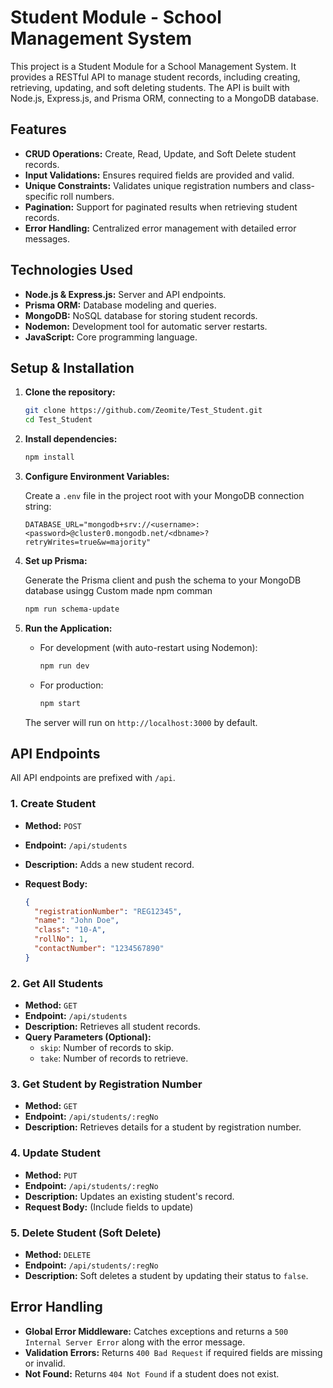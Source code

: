 # Student Module - School Management System

This project is a Student Module for a School Management System. It provides a RESTful API to manage student records, including creating, retrieving, updating, and soft deleting students. The API is built with Node.js, Express.js, and Prisma ORM, connecting to a MongoDB database.

## Features

- **CRUD Operations:** Create, Read, Update, and Soft Delete student records.
- **Input Validations:** Ensures required fields are provided and valid.
- **Unique Constraints:** Validates unique registration numbers and class-specific roll numbers.
- **Pagination:** Support for paginated results when retrieving student records.
- **Error Handling:** Centralized error management with detailed error messages.

## Technologies Used

- **Node.js & Express.js:** Server and API endpoints.
- **Prisma ORM:** Database modeling and queries.
- **MongoDB:** NoSQL database for storing student records.
- **Nodemon:** Development tool for automatic server restarts.
- **JavaScript:** Core programming language.

## Setup & Installation

1. **Clone the repository:**

   ```bash
   git clone https://github.com/Zeomite/Test_Student.git
   cd Test_Student
   ```

2. **Install dependencies:**

   ```bash
   npm install
   ```

3. **Configure Environment Variables:**

   Create a `.env` file in the project root with your MongoDB connection string:

   ```
   DATABASE_URL="mongodb+srv://<username>:<password>@cluster0.mongodb.net/<dbname>?retryWrites=true&w=majority"
   ```

4. **Set up Prisma:**

   Generate the Prisma client and push the schema to your MongoDB database usingg Custom made npm comman

   ```bash
   npm run schema-update   

5. **Run the Application:**

   - For development (with auto-restart using Nodemon):

     ```bash
     npm run dev
     ```

   - For production:

     ```bash
     npm start
     ```

   The server will run on `http://localhost:3000` by default.

## API Endpoints

All API endpoints are prefixed with `/api`.

### 1. Create Student

- **Method:** `POST`
- **Endpoint:** `/api/students`
- **Description:** Adds a new student record.
- **Request Body:**

  ```json
  {
    "registrationNumber": "REG12345",
    "name": "John Doe",
    "class": "10-A",
    "rollNo": 1,
    "contactNumber": "1234567890"
  }
  ```

### 2. Get All Students

- **Method:** `GET`
- **Endpoint:** `/api/students`
- **Description:** Retrieves all student records.
- **Query Parameters (Optional):**
  - `skip`: Number of records to skip.
  - `take`: Number of records to retrieve.

### 3. Get Student by Registration Number

- **Method:** `GET`
- **Endpoint:** `/api/students/:regNo`
- **Description:** Retrieves details for a student by registration number.

### 4. Update Student

- **Method:** `PUT`
- **Endpoint:** `/api/students/:regNo`
- **Description:** Updates an existing student's record.
- **Request Body:** (Include fields to update)

### 5. Delete Student (Soft Delete)

- **Method:** `DELETE`
- **Endpoint:** `/api/students/:regNo`
- **Description:** Soft deletes a student by updating their status to `false`.

## Error Handling

- **Global Error Middleware:** Catches exceptions and returns a `500 Internal Server Error` along with the error message.
- **Validation Errors:** Returns `400 Bad Request` if required fields are missing or invalid.
- **Not Found:** Returns `404 Not Found` if a student does not exist.
